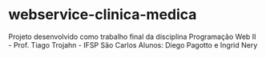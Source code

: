 # webservice-clinica-medica
Projeto desenvolvido como trabalho final da disciplina Programação Web II - Prof. Tiago Trojahn - IFSP São Carlos
Alunos: Diego Pagotto e Ingrid Nery
